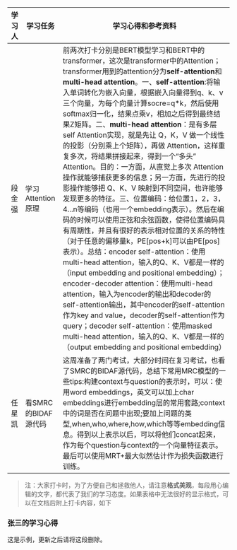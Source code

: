 学习人|学习任务|学习心得和参考资料
------ | ------ | ------ 
段金强 | 学习 Attention 原理 | 前两次打卡分别是BERT模型学习和BERT中的transformer，这次是transformer中的Attention；transformer用到的attention分为**self-attention**和**multi-head attention**。一、**self-attention**:将输入单词转化为嵌入向量，根据嵌入向量得到q、k、v三个向量，为每个向量计算socre=q*k，然后使用softmax归一化，结果点乘v，相加之后得到最终结果Z矩阵。二、**multi-head attention**：是有多层self Attention实现，就是先让 Q，K，V 做一个线性的投影（分别乘上个矩阵），再做 Attention，这样重复多次，将结果拼接起来，得到一个“多头” Attention。目的：一方面，从直觉上多次 Attention 操作就能够捕获更多的信息；另一方面，先进行的投影操作能够把 Q、K、V 映射到不同空间，也许能够发现更多的特征。三、位置编码：给位置1，2，3，4...n等编码（也用一个embedding表示）。然后在编码的时候可以使用正弦和余弦函数，使得位置编码具有周期性，并且有很好的表示相对位置的关系的特性（对于任意的偏移量k，PE[pos+k]可以由PE[pos]表示）。总结：encoder self-attention：使用multi-head attention，输入的Q、K、V都是一样的（input embedding and positional embedding）；encoder-decoder attention：使用multi-head attention，输入为encoder的输出和decoder的self-attention输出，其中encoder的self-attention作为key and value，decoder的self-attention作为query；decoder self-attention：使用masked multi-head attention，输入的Q、K、V都是一样的（output embedding and positional embedding）
任星凯 | 看SMRC的BIDAF源代码 | 这周准备了两门考试，大部分时间在复习考试，也看了SMRC的BIDAF源代码，总结下常用MRC模型的一些tips:构建context与question的表示时，可以：使用word embeddings，英文可以加上char embeddings进行embedding层的常用套路;context中的词是否在问题中出现;要加上问题的类型,when,who,where,how,which等等embedding信息。得到以上表示以后，可以将他们concat起来，作为每个question与context的一个向量特征表示。最后可以使用MRT+最大似然估计作为损失函数进行训练。


> 注：大家打卡时，为了方便自己和拯救他人，请注意**格式美观**，每段用心编辑的文字，都代表了我们的学习态度。如果表格中无法很好的显示格式，可以在文档后附上打卡内容，如下

### 张三的学习心得
这是示例，更新之后请将这段删除。
